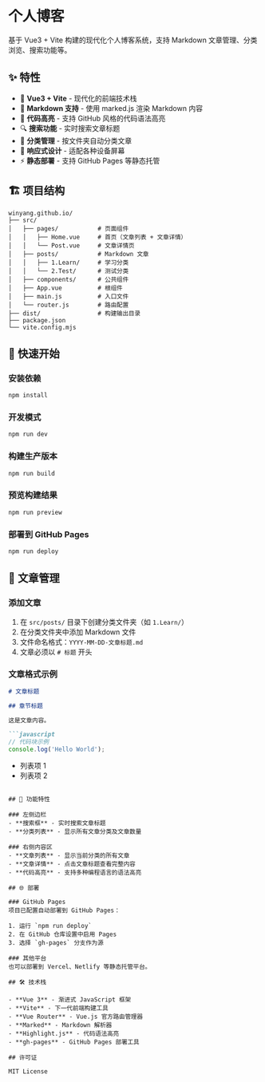 # 个人博客

基于 Vue3 + Vite 构建的现代化个人博客系统，支持 Markdown 文章管理、分类浏览、搜索功能等。

## ✨ 特性

- 🚀 **Vue3 + Vite** - 现代化的前端技术栈
- 📝 **Markdown 支持** - 使用 marked.js 渲染 Markdown 内容
- 🎨 **代码高亮** - 支持 GitHub 风格的代码语法高亮
- 🔍 **搜索功能** - 实时搜索文章标题
- 📂 **分类管理** - 按文件夹自动分类文章
- 📱 **响应式设计** - 适配各种设备屏幕
- ⚡ **静态部署** - 支持 GitHub Pages 等静态托管

## 🏗️ 项目结构

```
winyang.github.io/
├── src/
│   ├── pages/           # 页面组件
│   │   ├── Home.vue     # 首页（文章列表 + 文章详情）
│   │   └── Post.vue     # 文章详情页
│   ├── posts/           # Markdown 文章
│   │   ├── 1.Learn/     # 学习分类
│   │   └── 2.Test/      # 测试分类
│   ├── components/      # 公共组件
│   ├── App.vue          # 根组件
│   ├── main.js          # 入口文件
│   └── router.js        # 路由配置
├── dist/                # 构建输出目录
├── package.json
└── vite.config.mjs
```

## 🚀 快速开始

### 安装依赖
```bash
npm install
```

### 开发模式
```bash
npm run dev
```

### 构建生产版本
```bash
npm run build
```

### 预览构建结果
```bash
npm run preview
```

### 部署到 GitHub Pages
```bash
npm run deploy
```

## 📝 文章管理

### 添加文章
1. 在 `src/posts/` 目录下创建分类文件夹（如 `1.Learn/`）
2. 在分类文件夹中添加 Markdown 文件
3. 文件命名格式：`YYYY-MM-DD-文章标题.md`
4. 文章必须以 `# 标题` 开头

### 文章格式示例
```markdown
# 文章标题

## 章节标题

这是文章内容。

```javascript
// 代码块示例
console.log('Hello World');
```

- 列表项 1
- 列表项 2
```

## 🎨 功能特性

### 左侧边栏
- **搜索框** - 实时搜索文章标题
- **分类列表** - 显示所有文章分类及文章数量

### 右侧内容区
- **文章列表** - 显示当前分类的所有文章
- **文章详情** - 点击文章标题查看完整内容
- **代码高亮** - 支持多种编程语言的语法高亮

## 🌐 部署

### GitHub Pages
项目已配置自动部署到 GitHub Pages：

1. 运行 `npm run deploy`
2. 在 GitHub 仓库设置中启用 Pages
3. 选择 `gh-pages` 分支作为源

### 其他平台
也可以部署到 Vercel、Netlify 等静态托管平台。

## 🛠️ 技术栈

- **Vue 3** - 渐进式 JavaScript 框架
- **Vite** - 下一代前端构建工具
- **Vue Router** - Vue.js 官方路由管理器
- **Marked** - Markdown 解析器
- **Highlight.js** - 代码语法高亮
- **gh-pages** - GitHub Pages 部署工具

## 许可证

MIT License 